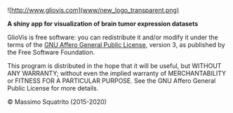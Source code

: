 ![http://www.gliovis.com](www/new_logo_transparent.png)

**A shiny app for visualization of brain tumor expression datasets**   

GlioVis is free software: you can redistribute it and/or modify it under the terms of the [GNU Affero General Public License](http://opensource.org/licenses/GPL-3.0), version 3, as published by the Free Software Foundation.

This program is distributed in the hope that it will be useful, but WITHOUT ANY WARRANTY; without even the implied warranty of MERCHANTABILITY or FITNESS FOR A PARTICULAR PURPOSE. See the GNU Affero General Public License for more details.  

&copy; Massimo Squatrito (2015-2020) 
   
